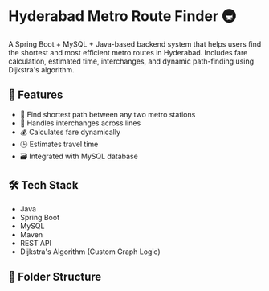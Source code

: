 # Hyderabad Metro Route Finder 🚇

A Spring Boot + MySQL + Java-based backend system that helps users find the shortest and most efficient metro routes in Hyderabad. Includes fare calculation, estimated time, interchanges, and dynamic path-finding using Dijkstra's algorithm.

## 🚀 Features

- 📍 Find shortest path between any two metro stations
- 🔄 Handles interchanges across lines
- 💰 Calculates fare dynamically
- 🕒 Estimates travel time
- 🗃️ Integrated with MySQL database



## 🛠️ Tech Stack

- Java
- Spring Boot
- MySQL
- Maven
- REST API
- Dijkstra's Algorithm (Custom Graph Logic)

## 📂 Folder Structure


